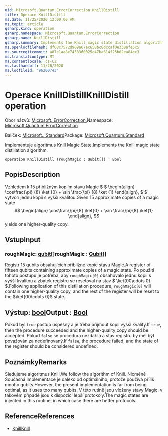```yaml
---
uid: Microsoft.Quantum.ErrorCorrection.KnillDistill
title: Operace KnillDistill
ms.date: 11/25/2020 12:00:00 AM
ms.topic: article
qsharp.kind: operation
qsharp.namespace: Microsoft.Quantum.ErrorCorrection
qsharp.name: KnillDistill
qsharp.summary: Implements the Knill magic state distillation algorithm.
ms.openlocfilehash: df00c7572d909a67ec658bc8dccaf0e338afe5c5
ms.sourcegitcommit: a87c1aa8e7453360025e47ba614f25b02ea84ec3
ms.translationtype: MT
ms.contentlocale: cs-CZ
ms.lasthandoff: 11/26/2020
ms.locfileid: "96200743"
---
```

# <a name="knilldistill-operation"></a><span data-ttu-id="9b2d8-102">Operace KnillDistill</span><span class="sxs-lookup"><span data-stu-id="9b2d8-102">KnillDistill operation</span></span>

<span data-ttu-id="9b2d8-103">Obor názvů: [Microsoft. ErrorCorrection.](xref:Microsoft.Quantum.ErrorCorrection)</span><span class="sxs-lookup"><span data-stu-id="9b2d8-103">Namespace: [Microsoft.Quantum.ErrorCorrection](xref:Microsoft.Quantum.ErrorCorrection)</span></span>

<span data-ttu-id="9b2d8-104">Balíček: [Microsoft.. Standard](https://nuget.org/packages/Microsoft.Quantum.Standard)</span><span class="sxs-lookup"><span data-stu-id="9b2d8-104">Package: [Microsoft.Quantum.Standard](https://nuget.org/packages/Microsoft.Quantum.Standard)</span></span>


<span data-ttu-id="9b2d8-105">Implementuje algoritmus Knill Magic State.</span><span class="sxs-lookup"><span data-stu-id="9b2d8-105">Implements the Knill magic state distillation algorithm.</span></span>

```qsharp
operation KnillDistill (roughMagic : Qubit[]) : Bool
```


## <a name="description"></a><span data-ttu-id="9b2d8-106">Popis</span><span class="sxs-lookup"><span data-stu-id="9b2d8-106">Description</span></span>

<span data-ttu-id="9b2d8-107">Vzhledem k 15 přibližným kopiím stavu Magic $ $ \begin{align} \cos\frac{\pi} {8} \ket {0} + \sin \frac{\pi} {8} \ket {1} \end{align}, $ $ vytvoří jednu kopii s vyšší kvalitou.</span><span class="sxs-lookup"><span data-stu-id="9b2d8-107">Given 15 approximate copies of a magic state $$ \begin{align} \cos\frac{\pi}{8} \ket{0} + \sin \frac{\pi}{8} \ket{1} \end{align}, $$ yields one higher-quality copy.</span></span>

## <a name="input"></a><span data-ttu-id="9b2d8-108">Vstup</span><span class="sxs-lookup"><span data-stu-id="9b2d8-108">Input</span></span>

### <a name="roughmagic--qubit"></a><span data-ttu-id="9b2d8-109">roughMagic: [qubit](xref:microsoft.quantum.lang-ref.qubit)[]</span><span class="sxs-lookup"><span data-stu-id="9b2d8-109">roughMagic : [Qubit](xref:microsoft.quantum.lang-ref.qubit)[]</span></span>

<span data-ttu-id="9b2d8-110">Registr 15 qubits obsahujících přibližné kopie stavu Magic.</span><span class="sxs-lookup"><span data-stu-id="9b2d8-110">A register of fifteen qubits containing approximate copies of a magic state.</span></span> <span data-ttu-id="9b2d8-111">Po použití tohoto postupu je potřeba, aby `roughMagic[0]` obsahovalo jednu kopii s vyšší kvalitou a zbytek registru se resetoval na stav $ \ket{00\cdots 0} $.</span><span class="sxs-lookup"><span data-stu-id="9b2d8-111">Following application of this distillation procedure, `roughMagic[0]` will contain one higher-quality copy, and the rest of the register will be reset to the $\ket{00\cdots 0}$ state.</span></span>



## <a name="output--bool"></a><span data-ttu-id="9b2d8-112">Výstup: [bool](xref:microsoft.quantum.lang-ref.bool)</span><span class="sxs-lookup"><span data-stu-id="9b2d8-112">Output : [Bool](xref:microsoft.quantum.lang-ref.bool)</span></span>

<span data-ttu-id="9b2d8-113">Pokud byl `true` postup úspěšný a je třeba přijmout kopii vyšší kvality.</span><span class="sxs-lookup"><span data-stu-id="9b2d8-113">If `true`, then the procedure succeeded and the higher-quality copy should be accepted.</span></span> <span data-ttu-id="9b2d8-114">Pokud `false` se procedura nezdařila a stav registru by měl být považován za nedefinovaný.</span><span class="sxs-lookup"><span data-stu-id="9b2d8-114">If `false`, the procedure failed, and the state of the register should be considered undefined.</span></span>

## <a name="remarks"></a><span data-ttu-id="9b2d8-115">Poznámky</span><span class="sxs-lookup"><span data-stu-id="9b2d8-115">Remarks</span></span>

<span data-ttu-id="9b2d8-116">Sledujeme algoritmus Knill.</span><span class="sxs-lookup"><span data-stu-id="9b2d8-116">We follow the algorithm of Knill.</span></span>
<span data-ttu-id="9b2d8-117">Nicméně Současná implementace je daleko od optimálního, protože používá příliš mnoho qubits.</span><span class="sxs-lookup"><span data-stu-id="9b2d8-117">However, the present implementation is far from being optimal, as it uses too many qubits.</span></span>
<span data-ttu-id="9b2d8-118">V této rutině jsou vloženy stavy Magic. v takovém případě jsou k dispozici lepší protokoly.</span><span class="sxs-lookup"><span data-stu-id="9b2d8-118">The magic states are injected in this routine, in which case there are better protocols.</span></span>

## <a name="references"></a><span data-ttu-id="9b2d8-119">Reference</span><span class="sxs-lookup"><span data-stu-id="9b2d8-119">References</span></span>

- [<span data-ttu-id="9b2d8-120">Knill</span><span class="sxs-lookup"><span data-stu-id="9b2d8-120">Knill</span></span>](https://arxiv.org/abs/quant-ph/0402171)